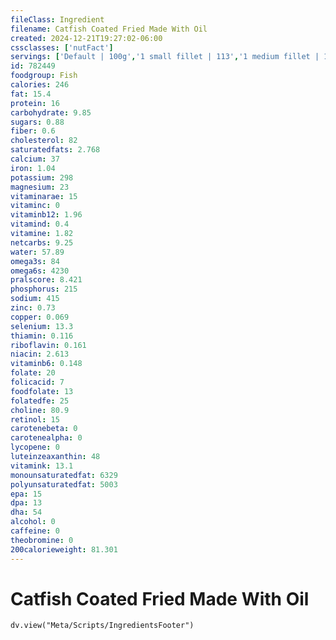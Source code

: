 ```yaml
---
fileClass: Ingredient
filename: Catfish Coated Fried Made With Oil
created: 2024-12-21T19:27:02-06:00
cssclasses: ['nutFact']
servings: ['Default | 100g','1 small fillet | 113','1 medium fillet | 170','1 large fillet | 255','1 small bullhead (yield after cooking, bone removed) | 97','1 medium bullhead (yield after cooking, bone removed) | 195','1 large bullhead (yield after cooking, bone removed) | 292','1 small catfish (yield after cooking, bone removed) | 195','1 medium catfish (yield after cooking, bone removed) | 390','1 large catfish (yield after cooking, bone removed) | 595']
id: 782449
foodgroup: Fish
calories: 246
fat: 15.4
protein: 16
carbohydrate: 9.85
sugars: 0.88
fiber: 0.6
cholesterol: 82
saturatedfats: 2.768
calcium: 37
iron: 1.04
potassium: 298
magnesium: 23
vitaminarae: 15
vitaminc: 0
vitaminb12: 1.96
vitamind: 0.4
vitamine: 1.82
netcarbs: 9.25
water: 57.89
omega3s: 84
omega6s: 4230
pralscore: 8.421
phosphorus: 215
sodium: 415
zinc: 0.73
copper: 0.069
selenium: 13.3
thiamin: 0.116
riboflavin: 0.161
niacin: 2.613
vitaminb6: 0.148
folate: 20
folicacid: 7
foodfolate: 13
folatedfe: 25
choline: 80.9
retinol: 15
carotenebeta: 0
carotenealpha: 0
lycopene: 0
luteinzeaxanthin: 48
vitamink: 13.1
monounsaturatedfat: 6329
polyunsaturatedfat: 5003
epa: 15
dpa: 13
dha: 54
alcohol: 0
caffeine: 0
theobromine: 0
200calorieweight: 81.301
---
```


# Catfish Coated Fried Made With Oil

```dataviewjs
dv.view("Meta/Scripts/IngredientsFooter")
```